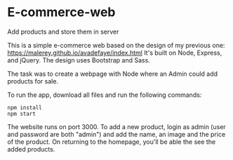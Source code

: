 # E-commerce-web
Add products and store them in server   

This is a simple e-commerce web based on the design of my previous one: https://malerey.github.io/avadefaye/index.html
It's built on Node, Express, and jQuery. The design uses Bootstrap and Sass. 

The task was to create a webpage with Node where an Admin could add products for sale. 

To run the app, download all files and run the following commands:

```
npm install
npm start
```

The website runs on port 3000. To add a new product, login as admin (user and password are both "admin") and add the name, an image and the price of the product. 
On returning to the homepage, you'll be able the see the added products. 

